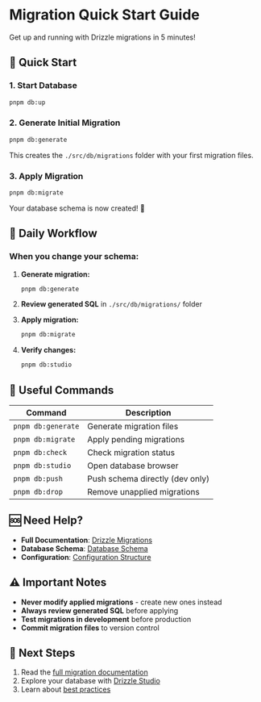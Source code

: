 # Migration Quick Start Guide

Get up and running with Drizzle migrations in 5 minutes!

## 🚀 Quick Start

### 1. Start Database
```bash
pnpm db:up
```

### 2. Generate Initial Migration
```bash
pnpm db:generate
```

This creates the `./src/db/migrations` folder with your first migration files.

### 3. Apply Migration
```bash
pnpm db:migrate
```

Your database schema is now created! 🎉

## 📝 Daily Workflow

### When you change your schema:

1. **Generate migration:**
   ```bash
   pnpm db:generate
   ```

2. **Review generated SQL** in `./src/db/migrations/` folder

3. **Apply migration:**
   ```bash
   pnpm db:migrate
   ```

4. **Verify changes:**
   ```bash
   pnpm db:studio
   ```

## 🔧 Useful Commands

| Command | Description |
|---------|-------------|
| `pnpm db:generate` | Generate migration files |
| `pnpm db:migrate` | Apply pending migrations |
| `pnpm db:check` | Check migration status |
| `pnpm db:studio` | Open database browser |
| `pnpm db:push` | Push schema directly (dev only) |
| `pnpm db:drop` | Remove unapplied migrations |

## 🆘 Need Help?

- **Full Documentation**: [Drizzle Migrations](./drizzle-migrations.md)
- **Database Schema**: [Database Schema](./database-schema.md)
- **Configuration**: [Configuration Structure](./configuration-structure.md)

## ⚠️ Important Notes

- **Never modify applied migrations** - create new ones instead
- **Always review generated SQL** before applying
- **Test migrations in development** before production
- **Commit migration files** to version control

## 🎯 Next Steps

1. Read the [full migration documentation](./drizzle-migrations.md)
2. Explore your database with [Drizzle Studio](./drizzle-migrations.md#open-drizzle-studio)
3. Learn about [best practices](./drizzle-migrations.md#best-practices)
